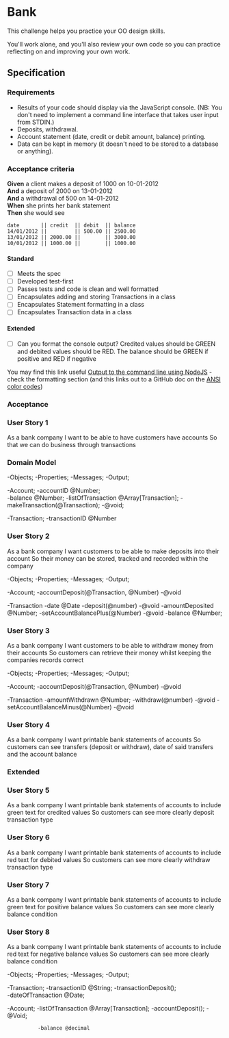 # Bank

This challenge helps you practice your OO design skills.

You'll work alone, and you'll also review your own code so you can practice reflecting on and improving your own work.

## Specification

### Requirements

* Results of your code should display via the JavaScript console.  (NB: You don't need to implement a command line interface that takes user input from STDIN.)
* Deposits, withdrawal.
* Account statement (date, credit or debit amount, balance) printing.
* Data can be kept in memory (it doesn't need to be stored to a database or anything).

### Acceptance criteria

**Given** a client makes a deposit of 1000 on 10-01-2012  
**And** a deposit of 2000 on 13-01-2012  
**And** a withdrawal of 500 on 14-01-2012  
**When** she prints her bank statement  
**Then** she would see

```
date       || credit  || debit  || balance
14/01/2012 ||         || 500.00 || 2500.00
13/01/2012 || 2000.00 ||        || 3000.00
10/01/2012 || 1000.00 ||        || 1000.00
```


#### Standard
- [ ] Meets the spec
- [ ] Developed test-first
- [ ] Passes tests and code is clean and well formatted
- [ ] Encapsulates adding and storing Transactions in a class
- [ ] Encapsulates Statement formatting in a class
- [ ] Encapsulates Transaction data in a class

#### Extended
- [ ] Can you format the console output?  Credited values should be GREEN and debited values should be RED.  The balance should be GREEN if positive and RED if negative

You may find this link useful [Output to the command line using NodeJS](https://nodejs.dev/en/learn/output-to-the-command-line-using-nodejs/) - check the formatting section (and this links out to a GitHub doc on the [ANSI color codes](https://gist.github.com/iamnewton/8754917))

### Acceptance 

### User Story 1
As a bank company
I want to be able to have customers have accounts
So that we can do business through transactions

### Domain Model

-Objects;     -Properties;                            -Messages;                       -Output;
                                                   
-Account;     -accountID @Number;                                         
              -balance @Number;
              -listOfTransaction @Array[Transaction]; -makeTransaction(@Transaction);  -@void;                 
                
-Transaction; -transactionID @Number

### User Story 2
As a bank company
I want customers to be able to make deposits into their account
So their money can be stored, tracked and recorded within the company

-Objects;       -Properties;                          -Messages;                                    -Output;
                                                   
-Account;                                             -accountDeposit(@Transaction, @Number)        -@void
             
                                            
-Transaction    -date @Date                           -deposit(@number)                             -@void
                -amountDeposited @Number;             -setAccountBalancePlus(@Number)               -@void
                -balance @Number;
                

### User Story 3
As a bank company 
I want customers to be able to withdraw money from their accounts
So customers can retrieve their money whilst keeping the companies records correct


-Objects;       -Properties;                          -Messages;                                    -Output;
                                                   
-Account;                                             -accountDeposit(@Transaction, @Number)        -@void
             
                                            
-Transaction    -amountWithdrawn @Number;             -withdraw(@number)                            -@void
                                                      -setAccountBalanceMinus(@Number)              -@void
                
                


### User Story 4
As a bank company
I want printable bank statements of accounts
So customers can see transfers (deposit or withdraw), date of said transfers and the account balance


### Extended 

### User Story 5
As a bank company
I want printable bank statements of accounts to include green text for credited values 
So customers can see more clearly deposit transaction type

### User Story 6
As a bank company
I want printable bank statements of accounts to include red text for debited values 
So customers can see more clearly withdraw transaction type

### User Story 7
As a bank company
I want printable bank statements of accounts to include green text for positive balance values
So customers can see more clearly balance condition

### User Story 8
As a bank company
I want printable bank statements of accounts to include red text for negative balance values
So customers can see more clearly balance condition












-Objects;     -Properties;                            -Messages;                      -Output;

-Transaction; -transactionID @String;                 -transactionDeposit();   
              -dateOfTransaction @Date;
                                                      

-Account;     -listOfTransaction @Array[Transaction]; -accountDeposit();                       -@Void;
              
              
              -balance @decimal                       